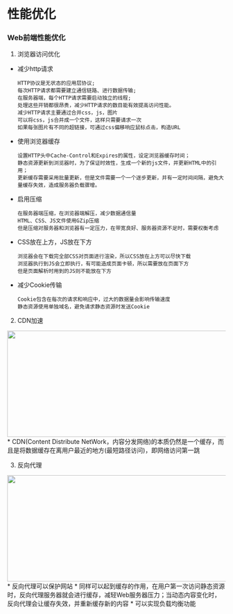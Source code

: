 # 性能优化

### Web前端性能优化
1. 浏览器访问优化
* 减少http请求
    ```
    HTTP协议是无状态的应用层协议;
    每次HTTP请求都需要建立通信链路、进行数据传输;
    在服务器端，每个HTTP请求需要启动独立的线程;
    处理这些开销都很昂贵，减少HTTP请求的数目能有效提高访问性能。
    减少HTTP请求主要通过合并css，js，图片
    可以将css，js合并成一个文件，这样只需要请求一次
    如果每张图片有不同的超链接，可通过css偏移响应鼠标点击，构造URL
    ```
* 使用浏览器缓存
    ```
    设置HTTP头中Cache-Control和Expires的属性，设定浏览器缓存时间；
    静态资源更新到浏览器时，为了保证时效性，生成一个新的js文件，并更新HTML中的引用；
    更新缓存需要采用批量更新，但是文件需要一个一个逐步更新，并有一定时间间隔，避免大量缓存失效，造成服务器负载骤增。
    ```
* 启用压缩
    ```
    在服务器端压缩，在浏览器端解压，减少数据通信量
    HTML、CSS、JS文件使用GZip压缩
    但是压缩对服务器和浏览器有一定压力，在带宽良好、服务器资源不足时，需要权衡考虑
    ```
* CSS放在上方，JS放在下方
    ```
    浏览器会在下载完全部CSS对页面进行渲染，所以CSS放在上方可以尽快下载
    浏览器执行到JS会立即执行，有可能造成页面卡顿，所以需要放在页面下方
    但是页面解析时用到的JS则不能放在下方
    ```
* 减少Cookie传输
    ```
    Cookie包含在每次的请求和响应中，过大的数据量会影响传输速度
    静态资源使用单独域名，避免请求静态资源时发送Cookie
    ```
2. CDN加速
<img src="../images/CDN网站架构.png" width="545px" height="245px">
* CDN(Content Distribute NetWork，内容分发网络)的本质仍然是一个缓存，而且是将数据缓存在离用户最近的地方(最短路径访问)，即网络访问第一跳

3. 反向代理
<img src="../images/反向代理网站架构.png" width="545px" height="245px">
* 反向代理可以保护网站
* 同样可以起到缓存的作用，在用户第一次访问静态资源时，反向代理服务器就会进行缓存，减轻Web服务器压力；当动态内容变化时，反向代理会让缓存失效，并重新缓存新的内容
* 可以实现负载均衡功能
